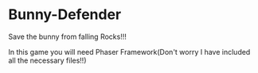 # Bunny-Defender
Save the bunny from falling Rocks!!!

In this game you will need Phaser Framework(Don't worry I have included all the necessary files!!)
